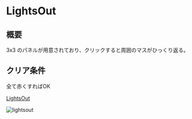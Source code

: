 # LightsOut
## 概要
3x3 のパネルが用意されており、クリックすると周囲のマスがひっくり返る。
## クリア条件
全て赤くすればOK

[LightsOut](https://taiga248.github.io/LightsOut/)

![lightsout](https://user-images.githubusercontent.com/38455912/78420711-8fe6fb80-768c-11ea-88e6-b1170bfd9e27.jpg)
